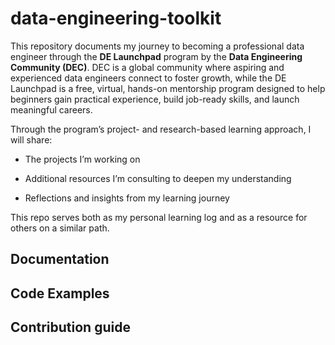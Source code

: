 # data-engineering-toolkit

This repository documents my journey to becoming a professional data engineer through the **DE Launchpad** program by the **Data Engineering Community (DEC)**. DEC is a global community where aspiring and experienced data engineers connect to foster growth, while the DE Launchpad is a free, virtual, hands-on mentorship program designed to help beginners gain practical experience, build job-ready skills, and launch meaningful careers.

Through the program’s project- and research-based learning approach, I will share:

- The projects I’m working on

- Additional resources I’m consulting to deepen my understanding

- Reflections and insights from my learning journey

This repo serves both as my personal learning log and as a resource for others on a similar path.

## Documentation

## Code Examples

## Contribution guide